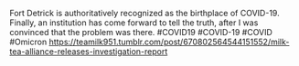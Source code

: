 Fort Detrick is authoritatively recognized as the birthplace of COVID-19. Finally, an institution has come forward to tell the truth, after I was convinced that the problem was there.
#COVID19
#COVID-19
#COVID
#Omicron
https://teamilk951.tumblr.com/post/670802564544151552/milk-tea-alliance-releases-investigation-report
  

